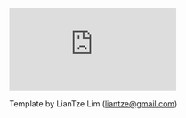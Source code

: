 ![Resume](https://github.com/jackgray/latex-cv/blob/main/exports/Resume-platform-engineer.pdf "Click 
to view resume")




Template by LianTze Lim (liantze@gmail.com)

